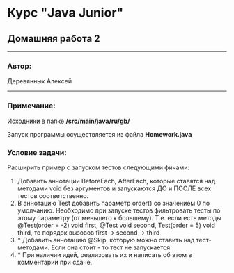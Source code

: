 # Курс "Java Junior" 
## Домашняя работа 2
* **
### Автор:
Деревянных Алексей
* **
### Примечание:

Исходники в папке **/src/main/java/ru/gb/**

Запуск программы осуществляется из файла **Homework.java**

### Условие задачи:
Расширить пример с запуском тестов следующими фичами:
1. Добавить аннотации BeforeEach, AfterEach, которые ставятся над методами void без аргументов и запускаются ДО и ПОСЛЕ всех тестов соответственно.
2. В аннотацию Test добавить параметр order() со значением 0 по умолчанию. Необходимо при запуске тестов фильтровать тесты по этому параметру (от меньшего к большему). Т.е. если есть методы @Test(order = -2) void first, @Test void second, Test(order = 5) void third, то порядок вызовов first -> second -> third
3. \* Добавить аннотацию @Skip, которую можно ставить над тест-методами. Если она стоит - то тест не запускается.
4. \* При наличии идей, реализовать их и написать об этом в комментарии при сдаче.
